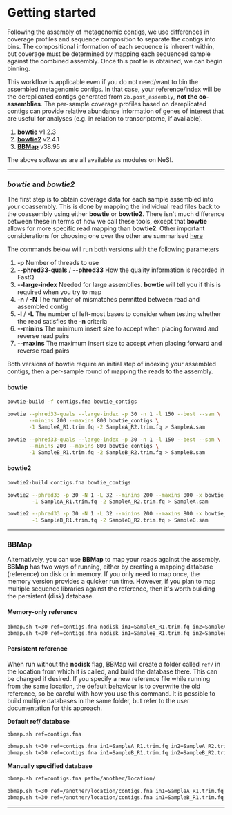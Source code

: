 # Getting started

Following the assembly of metagenomic contigs, we use differences in coverage profiles and sequence composition to separate the contigs into bins. The compositional information of each sequence is inherent within, but coverage must be determined by mapping each sequenced sample against the combined assembly. Once this profile is obtained, we can begin binning.

This workflow is applicable even if you do not need/want to bin the assembled metagenomic contigs. In that case, your reference/index will be the dereplicated contigs generated from `2b.post_assembly`, **not the co-assemblies**. The per-sample coverage profiles based on dereplicated contigs can provide relative abundance information of genes of interest that are useful for analyses (e.g. in relation to transcriptome, if available).

1. [**bowtie**](http://bowtie-bio.sourceforge.net/index.shtml) v1.2.3
1. [**bowtie2**](http://bowtie-bio.sourceforge.net/bowtie2/index.shtml) v2.4.1
1. [**BBMap**](https://jgi.doe.gov/data-and-tools/bbtools/bb-tools-user-guide/bbmap-guide/) v38.95

The above softwares are all available as modules on NeSI. 

----

### *bowtie* and *bowtie2*

The first step is to obtain coverage data for each sample assembled into your coassembly. This is done by mapping the individual read files back to the coassembly using either **bowtie** or **bowtie2**. There isn't much difference between these in terms of how we call these tools, except that **bowtie** allows for more specific read mapping than **bowtie2**. Other important considerations for choosing one over the other are summarised [here](http://bowtie-bio.sourceforge.net/bowtie2/faq.shtml)

The commands below will run both versions with the following parameters

1. **-p** Number of threads to use
1. **--phred33-quals** / **--phred33** How the quality information is recorded in FastQ
1. **--large-index** Needed for large assemblies. **bowtie** will tell you if this is required when you try to map
1. **-n** / **-N** The number of mismatches permitted between read and assembled contig
1. **-l** / **-L** The number of left-most bases to consider when testing whether the read satisfies the **-n** criteria
1. **--minins** The minimum insert size to accept when placing forward and reverse read pairs
1. **--maxins** The maximum insert size to accept when placing forward and reverse read pairs

Both versions of bowtie require an initial step of indexing your assembled contigs, then a per-sample round of mapping the reads to the assembly.

#### bowtie

```bash
bowtie-build -f contigs.fna bowtie_contigs

bowtie --phred33-quals --large-index -p 30 -n 1 -l 150 --best --sam \
       --minins 200 --maxins 800 bowtie_contigs \
       -1 SampleA_R1.trim.fq -2 SampleA_R2.trim.fq > SampleA.sam

bowtie --phred33-quals --large-index -p 30 -n 1 -l 150 --best --sam \
       --minins 200 --maxins 800 bowtie_contigs \
       -1 SampleB_R1.trim.fq -2 SampleB_R2.trim.fq > SampleB.sam
```

#### bowtie2

```bash
bowtie2-build contigs.fna bowtie_contigs

bowtie2 --phred33 -p 30 -N 1 -L 32 --minins 200 --maxins 800 -x bowtie_contigs \
        -1 SampleA_R1.trim.fq -2 SampleA_R2.trim.fq > SampleA.sam

bowtie2 --phred33 -p 30 -N 1 -L 32 --minins 200 --maxins 800 -x bowtie_contigs \
        -1 SampleB_R1.trim.fq -2 SampleB_R2.trim.fq > SampleB.sam
```

----

### BBMap

Alternatively, you can use **BBMap** to map your reads against the assembly. **BBMap** has two ways of running, either by creating a mapping database (reference) on disk or in memory. If you only need to map once, the memory version provides a quicker run time. However, if you plan to map multiple sequence libraries against the reference, then it's worth building the persistent (disk) database.

#### Memory-only reference

```bash
bbmap.sh t=30 ref=contigs.fna nodisk in1=SampleA_R1.trim.fq in2=SampleA_R2.trim.fq out=SampleA.sam
bbmap.sh t=30 ref=contigs.fna nodisk in1=SampleB_R1.trim.fq in2=SampleB_R2.trim.fq out=SampleB.sam
```

#### Persistent reference

When run without the **nodisk** flag, BBMap will create a folder called `ref/` in the location from which it is called, and build the database there. This can be changed if desired. If you specify a new reference file while running from the same location, the default behaviour is to overwrite the old reference, so be careful with how you use this command. It is possible to build multiple databases in the same folder, but refer to the user documentation for this approach.

**Default ref/ database**

```bash
bbmap.sh ref=contigs.fna

bbmap.sh t=30 ref=contigs.fna in1=SampleA_R1.trim.fq in2=SampleA_R2.trim.fq out=SampleA.sam
bbmap.sh t=30 ref=contigs.fna in1=SampleB_R1.trim.fq in2=SampleB_R2.trim.fq out=SampleB.sam
```

**Manually specified database**

```bash
bbmap.sh ref=contigs.fna path=/another/location/

bbmap.sh t=30 ref=/another/location/contigs.fna in1=SampleA_R1.trim.fq in2=SampleA_R2.trim.fq out=SampleA.sam
bbmap.sh t=30 ref=/another/location/contigs.fna in1=SampleB_R1.trim.fq in2=SampleB_R2.trim.fq out=SampleB.sam
```

----
